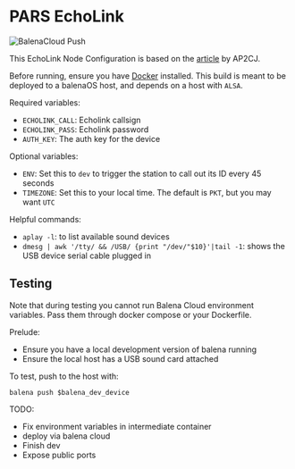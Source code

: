 # PARS EchoLink

![BalenaCloud Push](https://github.com/amingilani/pars-echolink/workflows/BalenaCloud%20Push/badge.svg)

This EchoLink Node Configuration is based on the [article](http://www.pakhams.com/index.php?option=com_content&view=article&id=178:pi3echolink&catid=45:misc&Itemid=158) by AP2CJ.

Before running, ensure you have [Docker](https://docs.docker.com/get-docker/) installed. This build is meant to be deployed to a balenaOS host, and depends on a host with `ALSA`.

Required variables:

- `ECHOLINK_CALL`: Echolink callsign
- `ECHOLINK_PASS`: Echolink password
- `AUTH_KEY`: The auth key for the device

Optional variables:

- `ENV`: Set this to `dev` to trigger the station to call out its ID every 45 seconds
- `TIMEZONE`: Set this to your local time. The default is `PKT`, but you may want `UTC`

Helpful commands:

+ `aplay -l`: to list available sound devices
+ `dmesg | awk '/tty/ && /USB/ {print "/dev/"$10}'|tail -1`: shows the USB device serial cable plugged in


## Testing

Note that during testing you cannot run Balena Cloud environment variables. Pass them through docker compose or your Dockerfile.

Prelude:

+ Ensure you have a local development version of balena running
+ Ensure the local host has a USB sound card attached

To test, push to the host with:

```
balena push $balena_dev_device
```


TODO:

+ Fix environment variables in intermediate container
+ deploy via balena cloud
+ Finish dev
+ Expose public ports
